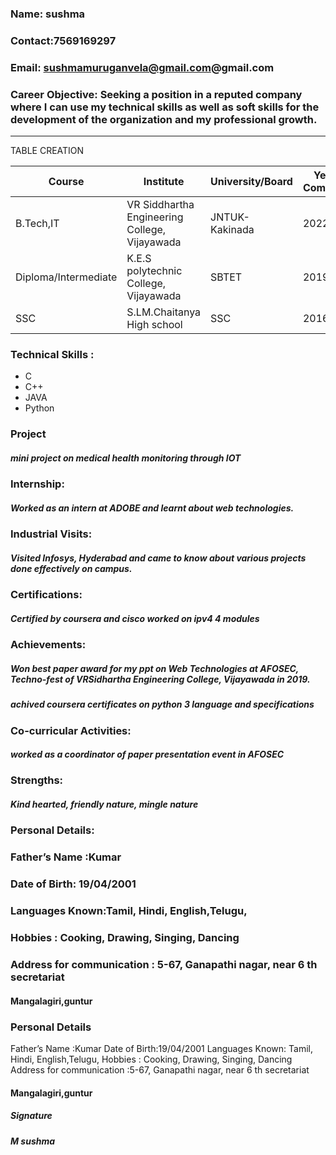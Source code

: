 
### Name: sushma
### Contact:7569169297
### Email: sushmamuruganvela@gmail.com@gmail.com
### Career Objective: Seeking a position in a reputed company where I can use my technical skills as well as soft skills for the development of the organization and my professional growth.
-------------------------------------
TABLE CREATION

Course|	Institute	|University/Board|Year of Completion|	CGPA/Percentage
------|-----------|----------------|------------------|------------------
B.Tech,IT|VR Siddhartha Engineering College, Vijayawada|	JNTUK-Kakinada|2022|65
Diploma/Intermediate|K.E.S polytechnic College, Vijayawada|SBTET|2019|85
SSC|S.LM.Chaitanya High school|SSC|2016|8.0

### Technical Skills :

- C   
- C++  
- JAVA  
- Python  
### Project
##### mini project on medical health monitoring through IOT
### Internship: 
##### Worked as an intern at ADOBE and learnt about web technologies.
### Industrial Visits:
##### Visited Infosys, Hyderabad and came to know about various projects done effectively on campus.
### Certifications:
##### Certified by coursera and cisco worked on ipv4 4 modules
### Achievements:
##### Won best paper award for my ppt on Web Technologies at AFOSEC, Techno-fest of VRSidhartha Engineering College, Vijayawada in 2019.
##### achived coursera certificates on python 3 language and specifications
### Co-curricular Activities:
##### worked as a coordinator of paper presentation event in AFOSEC
### Strengths:
##### Kind hearted, friendly nature, mingle nature
### Personal Details:
### Father’s Name  :Kumar
### Date of Birth: 19/04/2001
### Languages Known:Tamil, Hindi, English,Telugu,
### Hobbies : Cooking, Drawing, Singing, Dancing
### Address for communication : 5-67, Ganapathi nagar, near 6 th secretariat
####                                                      Mangalagiri,guntur
### Personal Details
Father’s Name  :Kumar
Date of Birth:19/04/2001
Languages Known: Tamil, Hindi, English,Telugu,
Hobbies : Cooking, Drawing, Singing, Dancing
Address for communication :5-67, Ganapathi nagar, near 6 th secretariat
 ####                                                     Mangalagiri,guntur
#####                                                                        Signature
#####                                                                         M sushma

